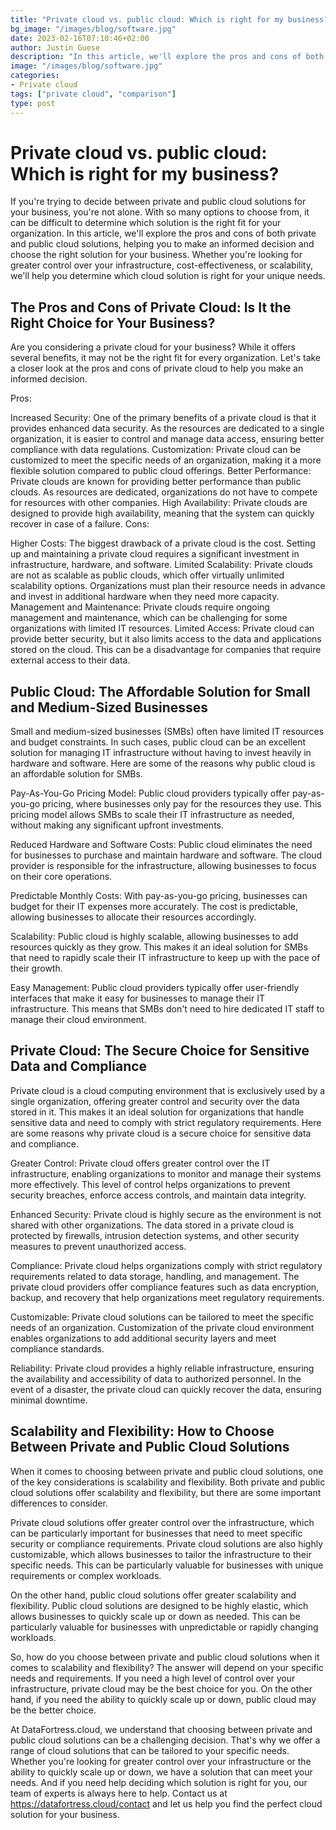 ```yaml
---
title: "Private cloud vs. public cloud: Which is right for my business?"
bg_image: "/images/blog/software.jpg"
date: 2023-02-16T07:10:46+02:00
author: Justin Guese
description: "In this article, we'll explore the pros and cons of both private and public cloud solutions, helping you to make an informed decision and choose the right solution for your business."
image: "/images/blog/software.jpg"
categories:
- Private cloud
tags: ["private cloud", "comparison"]
type: post
---
```


# Private cloud vs. public cloud: Which is right for my business?

If you're trying to decide between private and public cloud solutions for your business, you're not alone. With so many options to choose from, it can be difficult to determine which solution is the right fit for your organization. In this article, we'll explore the pros and cons of both private and public cloud solutions, helping you to make an informed decision and choose the right solution for your business. Whether you're looking for greater control over your infrastructure, cost-effectiveness, or scalability, we'll help you determine which cloud solution is right for your unique needs.

## The Pros and Cons of Private Cloud: Is It the Right Choice for Your Business?

Are you considering a private cloud for your business? While it offers several benefits, it may not be the right fit for every organization. Let's take a closer look at the pros and cons of private cloud to help you make an informed decision.

Pros:

Increased Security: One of the primary benefits of a private cloud is that it provides enhanced data security. As the resources are dedicated to a single organization, it is easier to control and manage data access, ensuring better compliance with data regulations.
Customization: Private cloud can be customized to meet the specific needs of an organization, making it a more flexible solution compared to public cloud offerings.
Better Performance: Private clouds are known for providing better performance than public clouds. As resources are dedicated, organizations do not have to compete for resources with other companies.
High Availability: Private clouds are designed to provide high availability, meaning that the system can quickly recover in case of a failure.
Cons:

Higher Costs: The biggest drawback of a private cloud is the cost. Setting up and maintaining a private cloud requires a significant investment in infrastructure, hardware, and software.
Limited Scalability: Private clouds are not as scalable as public clouds, which offer virtually unlimited scalability options. Organizations must plan their resource needs in advance and invest in additional hardware when they need more capacity.
Management and Maintenance: Private clouds require ongoing management and maintenance, which can be challenging for some organizations with limited IT resources.
Limited Access: Private cloud can provide better security, but it also limits access to the data and applications stored on the cloud. This can be a disadvantage for companies that require external access to their data.

## Public Cloud: The Affordable Solution for Small and Medium-Sized Businesses

Small and medium-sized businesses (SMBs) often have limited IT resources and budget constraints. In such cases, public cloud can be an excellent solution for managing IT infrastructure without having to invest heavily in hardware and software. Here are some of the reasons why public cloud is an affordable solution for SMBs.

Pay-As-You-Go Pricing Model: Public cloud providers typically offer pay-as-you-go pricing, where businesses only pay for the resources they use. This pricing model allows SMBs to scale their IT infrastructure as needed, without making any significant upfront investments.

Reduced Hardware and Software Costs: Public cloud eliminates the need for businesses to purchase and maintain hardware and software. The cloud provider is responsible for the infrastructure, allowing businesses to focus on their core operations.

Predictable Monthly Costs: With pay-as-you-go pricing, businesses can budget for their IT expenses more accurately. The cost is predictable, allowing businesses to allocate their resources accordingly.

Scalability: Public cloud is highly scalable, allowing businesses to add resources quickly as they grow. This makes it an ideal solution for SMBs that need to rapidly scale their IT infrastructure to keep up with the pace of their growth.

Easy Management: Public cloud providers typically offer user-friendly interfaces that make it easy for businesses to manage their IT infrastructure. This means that SMBs don't need to hire dedicated IT staff to manage their cloud environment.

## Private Cloud: The Secure Choice for Sensitive Data and Compliance

Private cloud is a cloud computing environment that is exclusively used by a single organization, offering greater control and security over the data stored in it. This makes it an ideal solution for organizations that handle sensitive data and need to comply with strict regulatory requirements. Here are some reasons why private cloud is a secure choice for sensitive data and compliance.

Greater Control: Private cloud offers greater control over the IT infrastructure, enabling organizations to monitor and manage their systems more effectively. This level of control helps organizations to prevent security breaches, enforce access controls, and maintain data integrity.

Enhanced Security: Private cloud is highly secure as the environment is not shared with other organizations. The data stored in a private cloud is protected by firewalls, intrusion detection systems, and other security measures to prevent unauthorized access.

Compliance: Private cloud helps organizations comply with strict regulatory requirements related to data storage, handling, and management. The private cloud providers offer compliance features such as data encryption, backup, and recovery that help organizations meet regulatory requirements.

Customizable: Private cloud solutions can be tailored to meet the specific needs of an organization. Customization of the private cloud environment enables organizations to add additional security layers and meet compliance standards.

Reliability: Private cloud provides a highly reliable infrastructure, ensuring the availability and accessibility of data to authorized personnel. In the event of a disaster, the private cloud can quickly recover the data, ensuring minimal downtime.

## Scalability and Flexibility: How to Choose Between Private and Public Cloud Solutions

When it comes to choosing between private and public cloud solutions, one of the key considerations is scalability and flexibility. Both private and public cloud solutions offer scalability and flexibility, but there are some important differences to consider.

Private cloud solutions offer greater control over the infrastructure, which can be particularly important for businesses that need to meet specific security or compliance requirements. Private cloud solutions are also highly customizable, which allows businesses to tailor the infrastructure to their specific needs. This can be particularly valuable for businesses with unique requirements or complex workloads.

On the other hand, public cloud solutions offer greater scalability and flexibility. Public cloud solutions are designed to be highly elastic, which allows businesses to quickly scale up or down as needed. This can be particularly valuable for businesses with unpredictable or rapidly changing workloads.

So, how do you choose between private and public cloud solutions when it comes to scalability and flexibility? The answer will depend on your specific needs and requirements. If you need a high level of control over your infrastructure, private cloud may be the best choice for you. On the other hand, if you need the ability to quickly scale up or down, public cloud may be the better choice.

At DataFortress.cloud, we understand that choosing between private and public cloud solutions can be a challenging decision. That's why we offer a range of cloud solutions that can be tailored to your specific needs. Whether you're looking for greater control over your infrastructure or the ability to quickly scale up or down, we have a solution that can meet your needs. And if you need help deciding which solution is right for you, our team of experts is always here to help. Contact us at https://datafortress.cloud/contact and let us help you find the perfect cloud solution for your business.
